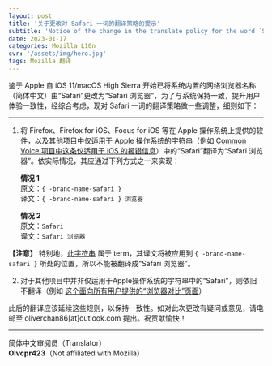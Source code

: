 ```yaml
---
layout: post
title: '关于更改对 Safari 一词的翻译策略的提示'
subtitle: 'Notice of the change in the translate policy for the word `Safari`'
date: 2023-01-17
categories: Mozilla L10n
cvr: '/assets/img/hero.jpg'
tags: Mozilla 翻译
---
```

鉴于 Apple 自 iOS 11/macOS High Sierra 开始已将系统内置的网络浏览器名称（简体中文）由“Safari”更改为“Safari 浏览器”，为了与系统保持一致，提升用户体验一致性，经综合考虑，现对 Safari 一词的翻译策略做一些调整，细则如下：
***
1. 将 Firefox、Firefox for iOS、Focus for iOS 等在 Apple 操作系统上提供的软件，以及其他项目中仅适用于 Apple 操作系统的字符串（例如 [Common Voice 项目中这条仅适用于 iOS 的报错信息](https://pontoon.mozilla.org/zh-CN/all-projects/all-resources/?string=209891)）中的“Safari”翻译为“Safari 浏览器”。依实际情况，其应通过下列方式之一来实现：

    **情况 1**<br>原文：`{ -brand-name-safari }`<br>译文：`{ -brand-name-safari } 浏览器`

    **情况 2**<br>原文：`Safari`<br>译文：`Safari 浏览器`

**【注意】** 特别地，[此字符串](https://pontoon.mozilla.org/zh-CN/all-projects/all-resources/?string=210576) 属于 term，其译文将被应用到 `{ -brand-name-safari }` 所处的位置，所以不能被翻译成“Safari 浏览器”。

2. 对于其他项目中并非仅适用于Apple操作系统的字符串中的“Safari”，则依旧不翻译（例如 [这个面向所有用户提供的“浏览器对比”页面](https://www.mozilla.org/zh-CN/firefox/browsers/compare/safari/)）

此后的翻译应该延续这些规则，以保持一致性。如对此次更改有疑问或意见，请电邮至 oliverchan86[at]outlook.com 提出。祝贡献愉快！

***
简体中文审阅员（Translator）<br>**Olvcpr423**（Not affiliated with Mozilla）
